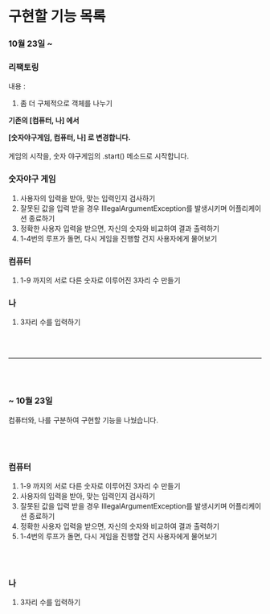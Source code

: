 # 구현할 기능 목록
### 10월 23일 ~
### 리팩토링 
내용 :
1. 좀 더 구체적으로 객체를 나누기



**기존의 [컴퓨터, 나] 에서**

**[숫자야구게임, 컴퓨터, 나] 로 변경합니다.**
<br></br>
게임의 시작을, 숫자 야구게임의 .start() 메소드로 시작합니다. 


### 숫자야구 게임
1. 사용자의 입력을 받아, 맞는 입력인지 검사하기
2. 잘못된 값을 입력 받을 경우 IllegalArgumentException를 발생시키며 어플리케이션 종료하기
3. 정확한 사용자 입력을 받으면, 자신의 숫자와 비교하여 결과 출력하기
4. 1-4번의 루프가 돌면, 다시 게임을 진행할 건지 사용자에게 물어보기


### 컴퓨터
1.  1-9 까지의 서로 다른 숫자로 이루어진 3자리 수 만들기

### 나 
1. 3자리 수를 입력하기


<br></br>

---
<br></br>

### ~ 10월 23일
컴퓨터와, 나를 구분하여 구현할 기능을 나눴습니다.

<br></br>


### 컴퓨터

1.  1-9 까지의 서로 다른 숫자로 이루어진 3자리 수 만들기
2. 사용자의 입력을 받아, 맞는 입력인지 검사하기
3. 잘못된 값을 입력 받을 경우 IllegalArgumentException를 발생시키며 어플리케이션 종료하기
4. 정확한 사용자 입력을 받으면, 자신의 숫자와 비교하여 결과 출력하기
5. 1-4번의 루프가 돌면, 다시 게임을 진행할 건지 사용자에게 물어보기

<br></br>

### 나
1. 3자리 수를 입력하기
